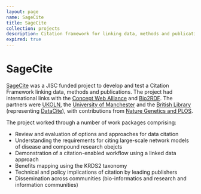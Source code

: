 ```yaml
---
layout: page
name: SageCite
title: SageCite
collection: projects
description: Citation framework for linking data, methods and publications
expired: true
---
```


# SageCite

[SageCite](http://www.mygrid.org.uk/projects/sagecite/) was a JISC funded project to develop and test a Citation Framework linking data, methods and publications.
The project had international links with the [Concept Web Alliance](http://conceptweblog.wordpress.com/) and [Bio2RDF](http://bio2rdf.org/). The partners were [UKOLN](http://www.ukoln.ac.uk/),
the [University of Manchester](http://www.manchester.ac.uk/) and the [British Library](http://www.bl.uk/) (representing [DataCite](http://datacite.org/)),
with contributions from [Nature Genetics and PLOS](http://www.nature.com/ng/index.html).

The project worked through a number of work packages comprising:

* Review and evaluation of options and approaches for data citation
* Understanding the requirements for citing large-scale network models of disease and compound research obejcts
* Demonstration of a citation-enabled workflow using a linked data approach
* Benefits mapping using the KRDS2 taxonomy
* Technical and policy implications of citation by leading publishers
* Dissemination across communities (bio-informatics and research and information communities)